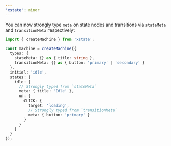 ```yaml
---
'xstate': minor
---
```


You can now strongly type `meta` on state nodes and transitions via `stateMeta` and `transitionMeta` respectively:

```ts
import { createMachine } from 'xstate';

const machine = createMachine({
  types: {
    stateMeta: {} as { title: string },
    transitionMeta: {} as { button: 'primary' | 'secondary' }
  },
  initial: 'idle',
  states: {
    idle: {
      // Strongly typed from `stateMeta`
      meta: { title: 'Idle' },
      on: {
        CLICK: {
          target: 'loading',
          // Strongly typed from `transitionMeta`
          meta: { button: 'primary' }
        }
      }
    }
  }
});
```
